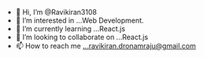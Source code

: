 - 👋 Hi, I’m @Ravikiran3108
- 👀 I’m interested in ...Web Development.
- 🌱 I’m currently learning ...React.js
- 💞️ I’m looking to collaborate on ...React.js
- 📫 How to reach me ...ravikiran.dronamraju@gmail.com

<!---
Ravikiran3108/Ravikiran3108 is a ✨ special ✨ repository because its `README.md` (this file) appears on your GitHub profile.
You can click the Preview link to take a look at your changes.
--->
